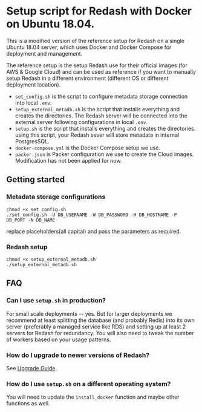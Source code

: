 # Setup script for Redash with Docker on Ubuntu 18.04.

This is a modified version of the reference setup for Redash on a single Ubuntu 18.04 server, which uses Docker and Docker Compose for deployment and management.

The reference setup is the setup Redash use for their official images (for AWS & Google Cloud) and can be used as reference if you want to manually setup Redash in a different environment (different OS or different deployment location).

* `set_config.sh` is the script to configure metadata storage connection into local `.env`.
* `setup_external_metadb.sh` is the script that installs everything and creates the directories. The Redash server will be connected into the external server following configurations in local `.env`.
* `setup.sh` is the script that installs everything and creates the directories. using this script, your Redash sever will store metadata in internal PostgresSQL.
* `docker-compose.yml` is the Docker Compose setup we use.
* `packer.json` is Packer configuration we use to create the Cloud images. Modification has not been applied for now.

## Getting started

### Metadata storage configurations

```
chmod +x set_config.sh
./set_config.sh -U DB_USERNAME -W DB_PASSWORD -H DB_HOSTNAME -P DB_PORT -N DB_NAME
```

replace placeholders(all capital) and pass the parameters as required.

### Redash setup

```
chmod +x setup_external_metadb.sh
./setup_external_metadb.sh
```

## FAQ

### Can I use `setup.sh` in production?

For small scale deployments -- yes. But for larger deployments we recommend at least splitting the database (and probably Redis) into its own server (preferably a managed service like RDS) and setting up at least 2 servers for Redash for redundancy. You will also need to tweak the number of workers based on your usage patterns.

### How do I upgrade to newer versions of Redash?

See [Upgrade Guide](https://redash.io/help/open-source/admin-guide/how-to-upgrade).

### How do I use `setup.sh` on a different operating system?

You will need to update the `install_docker` function and maybe other functions as well.
